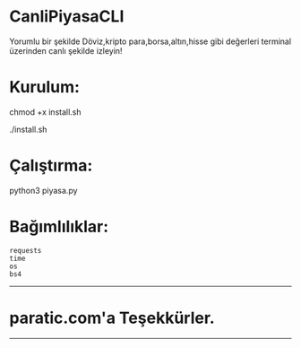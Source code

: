 # CanliPiyasaCLI

Yorumlu bir şekilde Döviz,kripto para,borsa,altın,hisse gibi değerleri terminal üzerinden canlı şekilde izleyin!

# Kurulum:

chmod +x install.sh

./install.sh

# Çalıştırma:

python3 piyasa.py

# Bağımlılıklar:

    requests
    time
    os
    bs4

***************************************
# paratic.com'a Teşekkürler.
***************************************
